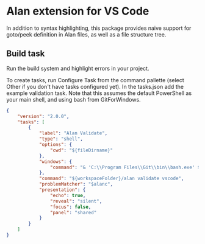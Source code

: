 # Alan extension for VS Code

In addition to syntax highlighting, this package provides naive support for goto/peek definition in Alan files, as well as a file structure tree.

## Build task

Run the build system and highlight errors in your project. 

To create tasks, run Configure Task from the command pallette (select Other if you don't have tasks configured yet). In the tasks.json add the example validation task. Note that this assumes the default PowerShell as your main shell, and using bash from GitForWindows.

```json
{
	"version": "2.0.0",
	"tasks": [
		{
			"label": "Alan Validate",
			"type": "shell",
			"options": {
				"cwd": "${fileDirname}"
			},
			"windows": {
				"command": "& 'C:\\Program Files\\Git\\bin\\bash.exe' ${workspaceFolder}/alan validate vscode"
			},
			"command": "${workspaceFolder}/alan validate vscode",
			"problemMatcher": "$alanc",
			"presentation": {
				"echo": true,
				"reveal": "silent",
				"focus": false,
				"panel": "shared"
			}
		}
	]
}
```
